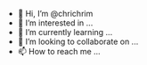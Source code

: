 - 👋 Hi, I’m @chrichrim
- 👀 I’m interested in ...
- 🌱 I’m currently learning ...
- 💞️ I’m looking to collaborate on ...
- 📫 How to reach me ...

<!---
chrichrim/chrichrim is a ✨ special ✨ repository because its `README.md` (this file) appears on your GitHub profile.
You can click the Preview link to take a look at your changes.
--->
